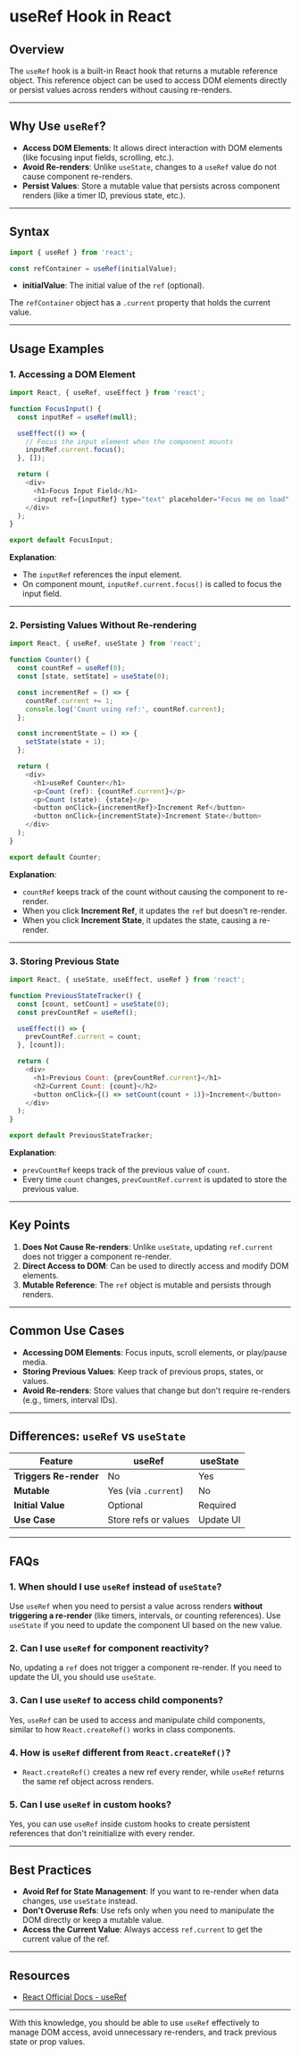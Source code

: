 # useRef Hook in React

## Overview
The `useRef` hook is a built-in React hook that returns a mutable reference object. This reference object can be used to access DOM elements directly or persist values across renders without causing re-renders.

---

## Why Use `useRef`?
- **Access DOM Elements**: It allows direct interaction with DOM elements (like focusing input fields, scrolling, etc.).
- **Avoid Re-renders**: Unlike `useState`, changes to a `useRef` value do not cause component re-renders.
- **Persist Values**: Store a mutable value that persists across component renders (like a timer ID, previous state, etc.).

---

## Syntax
```javascript
import { useRef } from 'react';

const refContainer = useRef(initialValue);
```
- **initialValue**: The initial value of the `ref` (optional).

The `refContainer` object has a `.current` property that holds the current value.

---

## Usage Examples

### 1. **Accessing a DOM Element**
```javascript
import React, { useRef, useEffect } from 'react';

function FocusInput() {
  const inputRef = useRef(null);

  useEffect(() => {
    // Focus the input element when the component mounts
    inputRef.current.focus();
  }, []);

  return (
    <div>
      <h1>Focus Input Field</h1>
      <input ref={inputRef} type="text" placeholder="Focus me on load" />
    </div>
  );
}

export default FocusInput;
```
**Explanation**:
- The `inputRef` references the input element.
- On component mount, `inputRef.current.focus()` is called to focus the input field.

---

### 2. **Persisting Values Without Re-rendering**
```javascript
import React, { useRef, useState } from 'react';

function Counter() {
  const countRef = useRef(0);
  const [state, setState] = useState(0);

  const incrementRef = () => {
    countRef.current += 1;
    console.log('Count using ref:', countRef.current);
  };

  const incrementState = () => {
    setState(state + 1);
  };

  return (
    <div>
      <h1>useRef Counter</h1>
      <p>Count (ref): {countRef.current}</p>
      <p>Count (state): {state}</p>
      <button onClick={incrementRef}>Increment Ref</button>
      <button onClick={incrementState}>Increment State</button>
    </div>
  );
}

export default Counter;
```
**Explanation**:
- `countRef` keeps track of the count without causing the component to re-render.
- When you click **Increment Ref**, it updates the `ref` but doesn't re-render.
- When you click **Increment State**, it updates the state, causing a re-render.

---

### 3. **Storing Previous State**
```javascript
import React, { useState, useEffect, useRef } from 'react';

function PreviousStateTracker() {
  const [count, setCount] = useState(0);
  const prevCountRef = useRef();

  useEffect(() => {
    prevCountRef.current = count;
  }, [count]);

  return (
    <div>
      <h1>Previous Count: {prevCountRef.current}</h1>
      <h2>Current Count: {count}</h2>
      <button onClick={() => setCount(count + 1)}>Increment</button>
    </div>
  );
}

export default PreviousStateTracker;
```
**Explanation**:
- `prevCountRef` keeps track of the previous value of `count`.
- Every time `count` changes, `prevCountRef.current` is updated to store the previous value.

---

## Key Points
1. **Does Not Cause Re-renders**: Unlike `useState`, updating `ref.current` does not trigger a component re-render.
2. **Direct Access to DOM**: Can be used to directly access and modify DOM elements.
3. **Mutable Reference**: The `ref` object is mutable and persists through renders.

---

## Common Use Cases
- **Accessing DOM Elements**: Focus inputs, scroll elements, or play/pause media.
- **Storing Previous Values**: Keep track of previous props, states, or values.
- **Avoid Re-renders**: Store values that change but don't require re-renders (e.g., timers, interval IDs).

---

## Differences: `useRef` vs `useState`
| **Feature**         | **useRef**         | **useState**       |
|---------------------|--------------------|--------------------|
| **Triggers Re-render** | No                  | Yes                 |
| **Mutable**           | Yes (via `.current`) | No                  |
| **Initial Value**     | Optional             | Required            |
| **Use Case**          | Store refs or values | Update UI           |

---

## FAQs

### **1. When should I use `useRef` instead of `useState`?**
Use `useRef` when you need to persist a value across renders **without triggering a re-render** (like timers, intervals, or counting references). Use `useState` if you need to update the component UI based on the new value.

### **2. Can I use `useRef` for component reactivity?**
No, updating a `ref` does not trigger a component re-render. If you need to update the UI, you should use `useState`.

### **3. Can I use `useRef` to access child components?**
Yes, `useRef` can be used to access and manipulate child components, similar to how `React.createRef()` works in class components.

### **4. How is `useRef` different from `React.createRef()`?**
- `React.createRef()` creates a new ref every render, while `useRef` returns the same ref object across renders.

### **5. Can I use `useRef` in custom hooks?**
Yes, you can use `useRef` inside custom hooks to create persistent references that don't reinitialize with every render.

---

## Best Practices
- **Avoid Ref for State Management**: If you want to re-render when data changes, use `useState` instead.
- **Don't Overuse Refs**: Use refs only when you need to manipulate the DOM directly or keep a mutable value.
- **Access the Current Value**: Always access `ref.current` to get the current value of the ref.

---

## Resources
- [React Official Docs - useRef](https://reactjs.org/docs/hooks-reference.html#useref)

---

With this knowledge, you should be able to use `useRef` effectively to manage DOM access, avoid unnecessary re-renders, and track previous state or prop values.


